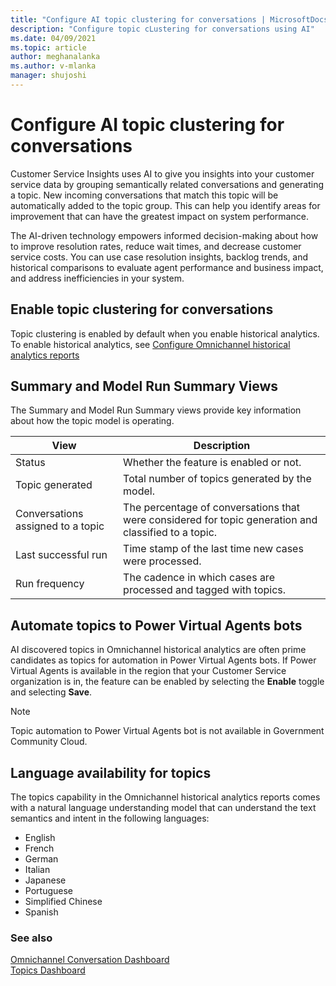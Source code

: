 ```yaml
---
title: "Configure AI topic clustering for conversations | MicrosoftDocs"
description: "Configure topic cLustering for conversations using AI"
ms.date: 04/09/2021
ms.topic: article
author: meghanalanka
ms.author: v-mlanka
manager: shujoshi
---
```


# Configure AI topic clustering for conversations

Customer Service Insights uses AI to give you insights into your customer service data by grouping semantically related conversations and generating a topic. New incoming conversations that match this topic will be automatically added to the topic group. This can help you identify areas for improvement that can have the greatest impact on system performance.

The AI-driven technology empowers informed decision-making about how to improve resolution rates, reduce wait times, and decrease customer service costs. You can use case resolution insights, backlog trends, and historical comparisons to evaluate agent performance and business impact, and address inefficiencies in your system.

## Enable topic clustering for conversations

Topic clustering is enabled by default when you enable historical analytics. To enable historical analytics, see [Configure Omnichannel historical analytics reports](oc-historical-analytics-reports.md)

## Summary and Model Run Summary Views

The Summary and Model Run Summary views provide key information about how the topic model is operating.

| View | Description |
| -------- | ----------------------- |
| Status | Whether the feature is enabled or not. |
| Topic generated | Total number of topics generated by the model. |
| Conversations assigned to a topic | The percentage of conversations that were considered for topic generation and classified to a topic. |
| Last successful run | Time stamp of the last time new cases were processed. |
| Run frequency | The cadence in which cases are processed and tagged with topics. |

## Automate topics to Power Virtual Agents bots

AI discovered topics in Omnichannel historical analytics are often prime candidates as topics for automation in Power Virtual Agents bots. If Power Virtual Agents is available in the region that your Customer Service organization is in, the feature can be enabled by selecting the **Enable** toggle and selecting **Save**.

> [!NOTE]
> Topic automation to Power Virtual Agents bot is not available in Government Community Cloud.

## Language availability for topics

The topics capability in the Omnichannel historical analytics reports comes with a natural language understanding model that can understand the text semantics and intent in the following languages:

- English
- French
- German
- Italian
- Japanese
- Portuguese
- Simplified Chinese
- Spanish

### See also

[Omnichannel Conversation Dashboard](oc-conversation-dashboard.md)  
[Topics Dashboard](oc-conversation-topics-dashboard.md)  
